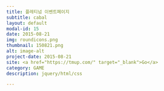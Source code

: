 ```yaml
---
title: 플레티넘 이벤트페이지
subtitle: cabal
layout: default
modal-id: 15
date: 2015-08-21
img: roundicons.png
thumbnail: 150821.png
alt: image-alt
project-date: 2015-08-21
site: <a href="https://tmup.com/" target="_blank">Go</a>
category: GAME
description: jquery/html/css

---
```

